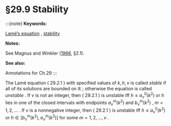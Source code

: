 # §29.9 Stability

:::{note}
**Keywords:**

[Lamé’s equation](http://dlmf.nist.gov/search/search?q=Lam%C3%A9%20equation) , [stability](http://dlmf.nist.gov/search/search?q=stability)

**Notes:**

See Magnus and Winkler ([1966](./bib/M.html#bib1535 "Hill’s Equation"), §2.1).

**See also:**

Annotations for Ch.29
:::

The Lamé equation ( 29.2.1 ) with specified values of $k,h,\nu$ is called *stable* if all of its solutions are bounded on $\mathbb{R}$ ; otherwise the equation is called *unstable* . If $\nu$ is not an integer, then ( 29.2.1 ) is unstable iff $h\leq a^{0}_{\nu}\left(k^{2}\right)$ or $h$ lies in one of the closed intervals with endpoints $a^{m}_{\nu}\left(k^{2}\right)$ and $b^{m}_{\nu}\left(k^{2}\right)$ , $m=1,2,\dots$ . If $\nu$ is a nonnegative integer, then ( 29.2.1 ) is unstable iff $h\leq a^{0}_{\nu}\left(k^{2}\right)$ or $h\in[b^{m}_{\nu}\left(k^{2}\right),a^{m}_{\nu}\left(k^{2}\right)]$ for some $m=1,2,\dots,\nu$ .
